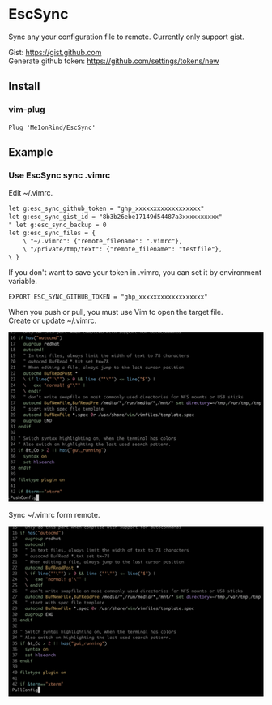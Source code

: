 # EscSync
Sync any your configuration file to remote. Currently only support gist.

Gist: https://gist.github.com  
Generate github token: https://github.com/settings/tokens/new

## Install

### vim-plug
```vim
Plug 'Me1onRind/EscSync'
```

## Example

### Use EscSync sync .vimrc
Edit ~/.vimrc.
```vim
let g:esc_sync_github_token = "ghp_xxxxxxxxxxxxxxxxxx"
let g:esc_sync_gist_id = "8b3b26ebe17149d54487a3xxxxxxxxxx"
" let g:esc_sync_backup = 0
let g:esc_sync_files = {
    \ "~/.vimrc": {"remote_filename": ".vimrc"},
    \ "/private/tmp/text": {"remote_filename": "testfile"},
\ }
```
If you don't want to save your token in .vimrc, you can set it by environment variable.
```shell
EXPORT ESC_SYNC_GITHUB_TOKEN = "ghp_xxxxxxxxxxxxxxxxxx"
```


When you push or pull, you must use Vim to open the target file.  
Create or update ~/.vimrc.

<img src="./push.png" style="zoom:100%" />



Sync ~/.vimrc form remote.

<img src="./pull.png" style="zoom:100%" />
